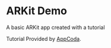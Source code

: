 # ARKit Demo
A basic ARKit app created with a tutorial

Tutorial Provided by [AppCoda](https://www.appcoda.com/arkit-introduction-scenekit).

